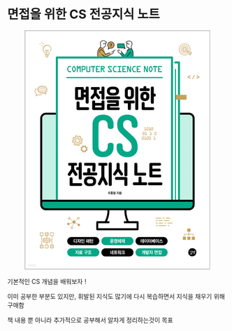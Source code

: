 # 면접을 위한 CS 전공지식 노트

<figure><img src="../.gitbook/assets/image (1).png" alt=""><figcaption></figcaption></figure>

기본적인 CS 개념을 배워보자 !&#x20;

이미 공부한 부분도 있지만, 휘발된 지식도 많기에 다시 복습하면서 지식을 채우기 위해 구매함

책 내용 뿐 아니라 추가적으로 공부해서 알차게 정리하는것이 목표

